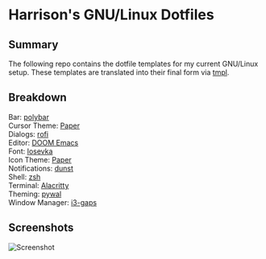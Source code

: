 # Harrison's GNU/Linux Dotfiles

## Summary

The following repo contains the dotfile templates for my current GNU/Linux setup. These templates are translated into their final form via [tmpl](https://github.com/HarrisonTotty/tmpl).

## Breakdown

Bar: [polybar](https://github.com/jaagr/polybar)<br/>
Cursor Theme: [Paper](https://github.com/snwh/paper-icon-theme)<br/>
Dialogs: [rofi](https://github.com/DaveDavenport/rofi)<br/>
Editor: [DOOM Emacs](https://github.com/doomemacs/doomemacs)<br/>
Font: [Iosevka](https://github.com/be5invis/Iosevka)<br/>
Icon Theme: [Paper](https://github.com/snwh/paper-icon-theme)<br/>
Notifications: [dunst](https://github.com/dunst-project/dunst)<br/>
Shell: [zsh](http://zsh.sourceforge.net)<br/>
Terminal: [Alacritty](https://github.com/alacritty/alacritty)<br/>
Theming: [pywal](https://github.com/dylanaraps/pywal)<br/>
Window Manager: [i3-gaps](https://github.com/Airblader/i3)

## Screenshots

![Screenshot](https://i.imgur.com/C9mWwuu.png)
